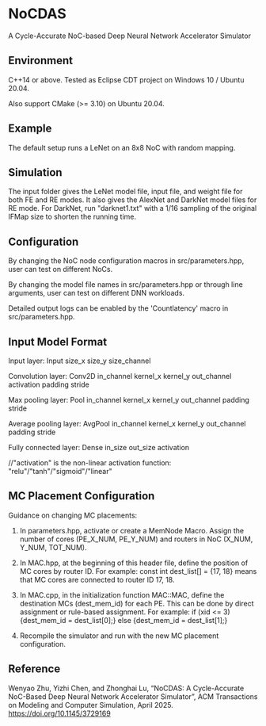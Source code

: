 # NoCDAS
A Cycle-Accurate NoC-based Deep Neural Network Accelerator Simulator

## Environment
C++14 or above.
Tested as Eclipse CDT project on Windows 10 / Ubuntu 20.04.

Also support CMake (>= 3.10) on Ubuntu 20.04.

## Example
The default setup runs a LeNet on an 8x8 NoC with random mapping.

## Simulation

The input folder gives the LeNet model file, input file, and weight file for both FE and RE modes.
It also gives the AlexNet and DarkNet model files for RE mode. 
For DarkNet, run "darknet1.txt" with a 1/16 sampling of the original IFMap size to shorten the running time.

## Configuration

By changing the NoC node configuration macros in src/parameters.hpp, user can test on different NoCs.

By changing the model file names in src/parameters.hpp or through line arguments, user can test on different DNN workloads.

Detailed output logs can be enabled by the 'Countlatency' macro in src/parameters.hpp.

## Input Model Format

Input layer: Input size_x size_y size_channel 

Convolution layer: Conv2D in_channel kernel_x kernel_y out_channel activation padding stride 

Max pooling layer: Pool in_channel kernel_x kernel_y out_channel padding stride 

Average pooling layer: AvgPool in_channel kernel_x kernel_y out_channel padding stride

Fully connected layer: Dense in_size out_size activation

//"activation" is the non-linear activation function: "relu"/"tanh"/"sigmoid"/"linear"

## MC Placement Configuration

Guidance on changing MC placements:

1. In parameters.hpp, activate or create a MemNode Macro. Assign the number of cores (PE_X_NUM, PE_Y_NUM) and routers in NoC (X_NUM, Y_NUM, TOT_NUM).

2. In MAC.hpp, at the beginning of this header file, define the position of MC cores by router ID. For example: const int dest_list[] = {17, 18} means that MC cores are connected to router ID 17, 18.

3. In MAC.cpp, in the initialization function MAC::MAC, define the destination MCs (dest_mem_id) for each PE. This can be done by direct assignment or rule-based assignment. For example:
  if (xid <= 3) {dest_mem_id = dest_list[0];} else {dest_mem_id = dest_list[1];}

4. Recompile the simulator and run with the new MC placement configuration.

## Reference
Wenyao Zhu, Yizhi Chen, and Zhonghai Lu, “NoCDAS: A Cycle-Accurate NoC-Based Deep Neural Network Accelerator Simulator”, ACM Transactions on Modeling and Computer Simulation, April 2025. https://doi.org/10.1145/3729169


